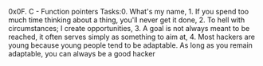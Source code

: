 0x0F. C - Function pointers
Tasks:0. What's my name, 1. If you spend too much time thinking about a thing, you'll never get it done, 2. To hell with circumstances; I create opportunities, 3. A goal is not always meant to be reached, it often serves simply as something to aim at, 4. Most hackers are young because young people tend to be adaptable. As long as you remain adaptable, you can always be a good hacker
